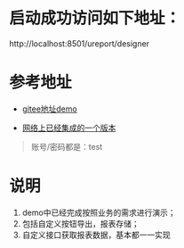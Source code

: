 # 启动成功访问如下地址：
http://localhost:8501/ureport/designer


# 参考地址
- [gitee地址demo](https://gitee.com/youseries/ureport/)

- [网络上已经集成的一个版本]( http://qxsdcloud.com/myreport )
> 账号/密码都是：test

# 说明

1. demo中已经完成按照业务的需求进行演示；
2. 包括自定义按钮导出，报表存储；
3. 自定义接口获取报表数据，基本都一一实现



